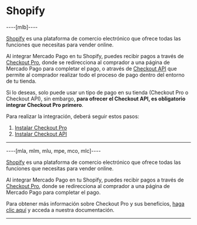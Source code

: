 # Shopify

----[mlb]----

[Shopify](https://es.shopify.com/?shpxid=7bb7e37d-61C2-4AC4-F4B7-F7598BB65345) es una plataforma de comercio electrónico que ofrece todas las funciones que necesitas para vender online.

Al integrar Mercado Pago en tu Shopify, puedes recibir pagos a través de [Checkout Pro](/developers/es/docs/shopify/checkout-pro), donde se redirecciona al comprador a una página de Mercado Pago para completar el pago, o através de [Checkout API](/developers/es/docs/shopify/checkout-api) que permite al comprador realizar todo el proceso de pago dentro del entorno de tu tienda.

Si lo deseas, solo puede usar un tipo de pago en su tienda (Checkout Pro o Checkout API), sin embargo, **para ofrecer el Checkout API, es obligatorio integrar Checkout Pro primero**.

Para realizar la integración, deberá seguir estos pasos:

1. [Instalar Checkout Pro](/developers/es/docs/shopify/checkout-pro/installation)
2. [Instalar Checkout API](/developers/es/docs/shopify/checkout-api/installation)

------------

----[mla, mlm, mlu, mpe, mco, mlc]----

[Shopify](https://es.shopify.com/?shpxid=7bb7e37d-61C2-4AC4-F4B7-F7598BB65345) es una plataforma de comercio electrónico que ofrece todas las funciones que necesitas para vender online.

Al integrar Mercado Pago en tu Shopify, puedes recibir pagos a través de [Checkout Pro](/developers/es/guides/checkout-pro/landing), donde se redirecciona al comprador a una página de Mercado Pago para completar el pago.

Para obtener más información sobre Checkout Pro y sus beneficios, [haga clic aquí](h/developers/es/guides/checkout-pro/landing) y acceda a nuestra documentación.

------------